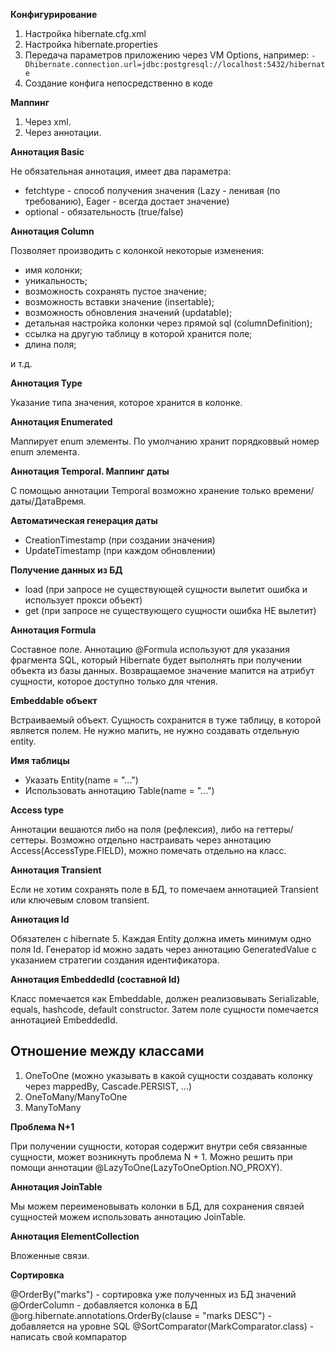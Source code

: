 **Конфигурирование**

1. Настройка hibernate.cfg.xml
2. Настройка hibernate.properties
3. Передача параметров приложению через VM Options, например:
`-Dhibernate.connection.url=jdbc:postgresql://localhost:5432/hibernate`
4. Создание конфига непосредственно в коде

**Маппинг**

1. Через xml.
2. Через аннотации.

**Аннотация Basic**

Не обязательная аннотация, имеет два параметра:
- fetchtype - способ получения значения (Lazy - ленивая (по требованию), Eager - всегда достает значение)
- optional - обязательность (true/false)

**Аннотация Column**

Позволяет производить с колонкой некоторые изменения:
- имя колонки;
- уникальность;
- возможность сохранять пустое значение;
- возможность вставки значение (insertable);
- возможность обновления значений (updatable);
- детальная настройка колонки через прямой sql (columnDefinition);
- ссылка на другую таблицу в которой хранится поле;
- длина поля;

и т.д.

**Аннотация Type**

Указание типа значения, которое хранится в колонке.

**Аннотация Enumerated**

Маппирует enum элементы. По умолчанию хранит порядковвый номер enum элемента.

**Аннотация Temporal. Маппинг даты**

С помощью аннотации Temporal возможно хранение только времени/даты/ДатаВремя.

**Автоматическая генерация даты**

- CreationTimestamp (при создании значения)
- UpdateTimestamp (при каждом обновлении)

**Получение данных из БД**

- load (при запросе не существующей сущности вылетит ошибка и использует прокси объект)
- get (при запросе не существующего сущности ошибка НЕ вылетит)

**Аннотация Formula**

Составное поле.
Аннотацию @Formula используют для указания фрагмента SQL, который Hibernate будет выполнять при получении объекта из базы данных. 
Возвращаемое значение мапится на атрибут сущности, которое доступно только для чтения.

**Embeddable объект**

Встраиваемый объект. 
Сущность сохранится в туже таблицу, в которой является полем.
Не нужно мапить, не нужно создавать отдельную entity.

**Имя таблицы**

- Указать Entity(name = "...")
- Использовать аннотацию Table(name = "...")

**Access type**

Аннотации вешаются либо на поля (рефлексия), либо на геттеры/сеттеры.
Возможно отдельно настраивать через аннотацию Access(AccessType.FIELD), можно помечать отдельно на класс.

**Аннотация Transient**

Если не хотим сохранять поле в БД, то помечаем аннотацией Transient или ключевым словом transient.

**Аннотация Id**

Обязателен с hibernate 5.
Каждая Entity должна иметь минимум одно поля Id.
Генератор id можно задать через аннотацию GeneratedValue с указанием стратегии создания идентификатора.

**Аннотация EmbeddedId (составной Id)**

Класс помечается как Embeddable, должен реализовывать Serializable, equals, hashcode, default constructor.
Затем поле сущности помечается аннотацией EmbeddedId. 

**Отношение между классами**
-
1. OneToOne (можно указывать в какой сущности создавать колонку через mappedBy, Cascade.PERSIST, ...)
2. OneToMany/ManyToOne
3. ManyToMany

**Проблема N+1**

При получении сущности, которая содержит внутри себя связанные сущности, может возникнуть проблема N + 1.
Можно решить при помощи аннотации @LazyToOne(LazyToOneOption.NO_PROXY). 

**Аннотация JoinTable**

Мы можем переименовывать колонки в БД, для сохранения связей сущностей можем использовать аннотацию JoinTable.

**Аннотация ElementCollection**

Вложенные связи.

**Сортировка**

@OrderBy("marks") - сортировка уже полученных из БД значений
@OrderColumn - добавляется колонка в БД
@org.hibernate.annotations.OrderBy(clause = "marks DESC") - добавляется на уровне SQL
@SortComparator(MarkComparator.class) - написать свой компаратор

